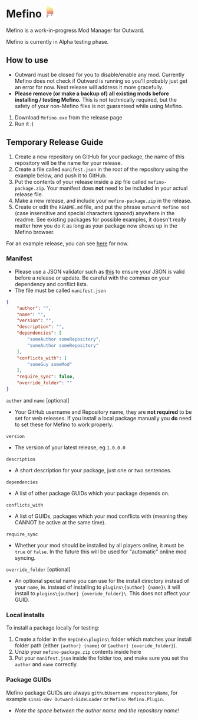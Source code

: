 # Mefino [![Mefino](https://raw.githubusercontent.com/Mefino/Mefino/main/img/logo_32x32.png)]()

Mefino is a work-in-progress Mod Manager for Outward.

Mefino is currently in Alpha testing phase.

## How to use

* Outward must be closed for you to disable/enable any mod. Currently Mefino does not check if Outward is running so you'll probably just get an error for now. Next release will address it more gracefully.
* <b>Please remove (or make a backup of) all existing mods before installing / testing Mefino.</b> This is not technically required, but the safety of your non-Mefino files is not guaranteed while using Mefino.

1. Download `Mefino.exe` from the release page
2. Run it :)

## Temporary Release Guide

1. Create a new repository on GitHub for your package, the name of this repository will be the name for your release.
2. Create a file called `manifest.json` in the root of the repository using the example below, and push it to GitHub.
3. Put the contents of your release inside a zip file called `mefino-package.zip`. Your manifest does <b>not</b> need to be included in your actual release file. 
4. Make a new release, and include your `mefino-package.zip` in the release.
5. Create or edit the `README.md` file, and put the phrase `outward mefino mod` (case insensitive and special characters ignored) anywhere in the readme. See existing packages for possible examples, it doesn't really matter how you do it as long as your package now shows up in the Mefino browser.

For an example release, you can see [here](https://github.com/Mefino/Mefino.Plugin) for now.

### Manifest

* Please use a JSON validator such as [this](https://jsonlint.com/) to ensure your JSON is valid before a release or update. Be careful with the commas on your dependency and conflict lists.
* The file must be called `manifest.json`

```json
{
	"author": "",
	"name": "",
	"version": "",
	"description": "",
	"dependencies": [
		"someAuthor someRepository",
		"someAuthor someRepository"
	],
	"conflicts_with": [
		"someGuy someMod"
	],
	"require_sync": false,
	"override_folder": ""
}
```

`author` and `name` [optional]
* Your GitHub username and Repository name, they are <b>not required</b> to be set for web releases. If you install a local package manually you <b>do</b> need to set these for Mefino to work properly.

`version`
* The version of your latest release, eg `1.0.0.0`

`description` 
* A short description for your package, just one or two sentences.

`dependencies`
* A list of other package GUIDs which your package depends on.

`conflicts_with` 
* A list of GUIDs, packages which your mod conflicts with (meaning they CANNOT be active at the same time).

`require_sync`
* Whether your mod should be installed by all players online, it must be `true` or `false`. In the future this will be used for "automatic" online mod syncing.

`override_folder` [optional]
* An optional special name you can use for the install directory instead of your `name`, ie. instead of installing to `plugins\{author} {name}\` it will install to `plugins\{author} {overide_folder}\`. This does not affect your GUID.

### Local installs

To install a package locally for testing:
1. Create a folder in the `BepInEx\plugins\` folder which matches your install folder path (either `{author} {name}` or `{author} {overide_folder}`).
2. Unzip your `mefino-package.zip` contents inside here
3. Put your `manifest.json` inside the folder too, and make sure you set the `author` and `name` correctly.

### Package GUIDs

Mefino package GUIDs are always `githubUsername repositoryName`, for example `sinai-dev Outward-SideLoader` or `Mefino Mefino.Plugin`.
* <i>Note the space between the author name and the repository name!</i>